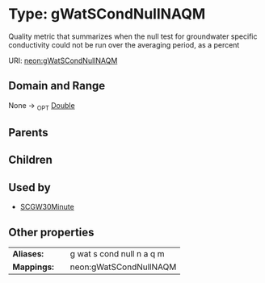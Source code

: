 
# Type: gWatSCondNullNAQM


Quality metric that summarizes when the null test for groundwater specific conductivity could not be run over the averaging period, as a percent

URI: [neon:gWatSCondNullNAQM](https://data.neonscience.org/gWatSCondNullNAQM)


## Domain and Range

None ->  <sub>OPT</sub> [Double](types/Double.md)

## Parents


## Children


## Used by

 * [SCGW30Minute](SCGW30Minute.md)

## Other properties

|  |  |  |
| --- | --- | --- |
| **Aliases:** | | g wat s cond null n a q m |
| **Mappings:** | | neon:gWatSCondNullNAQM |

